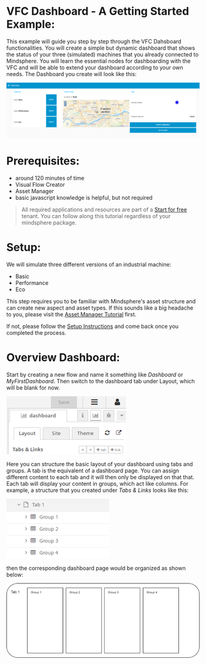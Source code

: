 # VFC Dashboard - A Getting Started Example:
This example will guide you step by step through the VFC Dahsboard functionalities. You will create a simple but dynamic dashboard that shows the status of your three (simulated) machines that you already connected to Mindsphere. You will learn the essential nodes for dashboarding with the VFC and will be able to extend your dashboard according to your own needs. The Dashboard you create will look like this:

![dashboard_image](./doc/overview.png)

# Prerequisites:
- around 120 minutes of time
- Visual Flow Creator
- Asset Manager
- basic javascript knowledge is helpful, but not required
> All required applications and resources are part of a [Start for free](https://siemens.mindsphere.io/en/start) tenant. You can follow along this tutorial regardless of your mindsphere package.

# Setup:
We will simulate three different versions of an industrial machine:
- Basic
- Performance
- Eco

This step requires you to be familiar with Mindsphere's asset structure and can create new aspect and asset types. If this sounds like a big headache to you, please visit the [Asset Manager Tutorial](https://siemens.mindsphere.io/en/docs/tutorials/asset-manager) first.

If not, please follow the [Setup Instructions](./Setup/readme.md) and come back once you completed the process.

# Overview Dashboard:
Start by creating a new flow and name it something like *Dashboard* or *MyFirstDashboard*. Then switch to the dashboard tab under Layout, which will be blank for now.

![dashboard_menu](./doc/dashboard_menu.png)

Here you can structure the basic layout of your dashboard using tabs and groups. A tab is the equivalent of a dashboard page. You can assign different content to each tab and it will then only be displayed on that that. Each tab will display your content in groups, which act like columns. For example, a structure that you created under *Tabs & Links* looks like this:

![tab_structure](./doc/tab_structure.png)

then the corresponding dashboard page would be organized as shown below:

![tabs_groups](./doc/tabs_groups.png)


